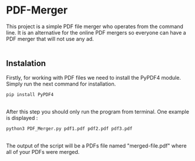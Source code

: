 # PDF-Merger
This project is a simple PDF file merger who operates from the command line. It is an alternative for the online PDF mergers so everyone can have a PDF merger that will not use any ad.
<br/>
<br/>
## Instalation
Firstly, for working with PDF files we need to install the PyPDF4 module. Simply run the next command for installation.
<br/>
```
pip install PyPDF4
```

<br/>
After this step you should only run the program from terminal. One example is displayed : 
<br/>

```
python3 PDF_Merger.py pdf1.pdf pdf2.pdf pdf3.pdf
```

<br/>
The output of the script will be a PDFs file named "merged-file.pdf" where all of your PDFs were merged.
